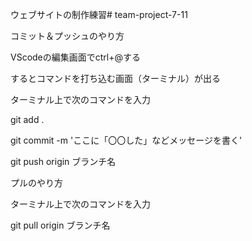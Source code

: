 ウェブサイトの制作練習# team-project-7-11


コミット＆プッシュのやり方

VScodeの編集画面でctrl+@する

するとコマンドを打ち込む画面（ターミナル）が出る

ターミナル上で次のコマンドを入力

git add .

git commit -m 'ここに「〇〇した」などメッセージを書く'

git push origin ブランチ名

プルのやり方

ターミナル上で次のコマンドを入力

git pull origin ブランチ名

